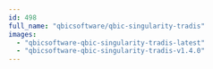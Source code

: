 ```yaml
---
id: 498
full_name: "qbicsoftware/qbic-singularity-tradis"
images: 
  - "qbicsoftware-qbic-singularity-tradis-latest"
  - "qbicsoftware-qbic-singularity-tradis-v1.4.0"
---
```

